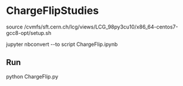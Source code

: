 # ChargeFlipStudies

source /cvmfs/sft.cern.ch/lcg/views/LCG_98py3cu10/x86_64-centos7-gcc8-opt/setup.sh

jupyter nbconvert --to script ChargeFlip.ipynb

## Run

python ChargeFlip.py
